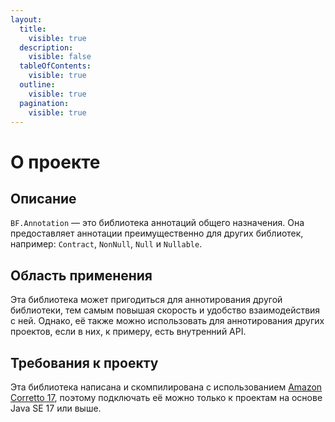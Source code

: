 ```yaml
---
layout:
  title:
    visible: true
  description:
    visible: false
  tableOfContents:
    visible: true
  outline:
    visible: true
  pagination:
    visible: true
---
```


# О проекте

## Описание <a href="#description" id="description"></a>

`BF.Annotation` — это библиотека аннотаций общего назначения. Она предоставляет аннотации преимущественно для других библиотек, например: `Contract`, `NonNull`, `Null` и `Nullable`.

## Область применения <a href="#scope" id="scope"></a>

Эта библиотека может пригодиться для аннотирования другой библиотеки, тем самым повышая скорость и удобство взаимодействия с ней. Однако, её также можно использовать для аннотирования других проектов, если в них, к примеру, есть внутренний API.

## Требования к проекту <a href="#requirements" id="requirements"></a>

Эта библиотека написана и скомпилирована с использованием [Amazon Corretto 17](https://aws.amazon.com/corretto), поэтому подключать её можно только к проектам на основе Java SE 17 или выше.
